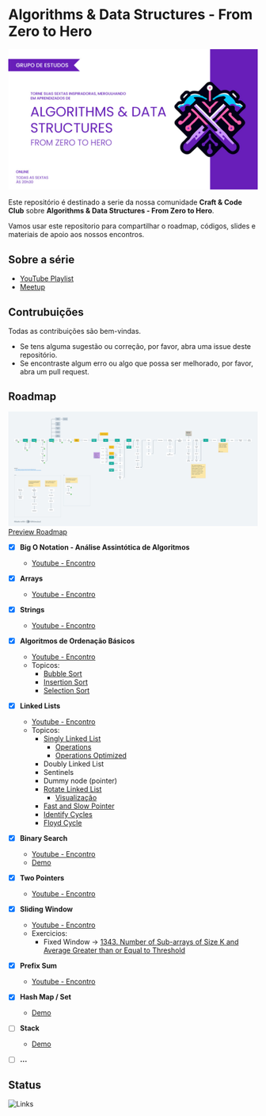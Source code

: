 # Algorithms &amp; Data Structures - From Zero to Hero

![Algorithms & Data Structures - From Zero to Hero](./media/algorithms_data_structures.jpg)

Este repositório é destinado a serie da nossa comunidade **Craft & Code Club** sobre **Algorithms &amp; Data Structures - From Zero to Hero**.

Vamos usar este repositorio para compartilhar o roadmap, códigos, slides e materiais de apoio aos nossos encontros.

## Sobre a série

- [YouTube Playlist](https://www.youtube.com/watch?v=MtLv9Rwb55Q&list=PLl10TyPY67Jgbh4QdRlRKr-7PjB9i5hWg)
- [Meetup](https://www.meetup.com/craft-code-club/events/)

## Contrubuições

Todas as contribuições são bem-vindas.

- Se tens alguma sugestão ou correção, por favor, abra uma issue deste repositório.
- Se encontraste algum erro ou algo que possa ser melhorado, por favor, abra um pull request.

## Roadmap

![Roadmap](./media/roadmap.png)
[Preview Roadmap](https://whimsical.com/roadmap-BVA8gnSNM2D296qmrjwvY4)

- [x] **Big O Notation - Análise Assintótica de Algoritmos**
  - [Youtube - Encontro](https://www.youtube.com/watch?v=MtLv9Rwb55Q)

- [x] **Arrays**
  - [Youtube - Encontro](https://www.youtube.com/watch?v=c95xvXCU34A)

- [x] **Strings**
  - [Youtube - Encontro](https://www.youtube.com/watch?v=B9CCEwjoXBk)

- [x] **Algoritmos de Ordenação Básicos**
  - [Youtube - Encontro](https://www.youtube.com/watch?v=GxhxsbbzaTI)
  - Topicos:
    - [Bubble Sort](https://github.com/NelsonBN/algorithms-data-structures-bubble-sort)
    - [Insertion Sort](https://github.com/NelsonBN/algorithms-data-structures-insertion-sort)
    - [Selection Sort](https://github.com/NelsonBN/algorithms-data-structures-insertion-sort)

- [x] **Linked Lists**
  - [Youtube - Encontro](https://www.youtube.com/watch?v=j0E5hJZ__EA)
  - Topicos:
    - [Singly Linked List](https://github.com/NelsonBN/algorithms-data-structures-linked-list/blob/main/src/singly_linked_list.py)
      - [Operations](https://github.com/NelsonBN/algorithms-data-structures-linked-list/blob/main/src/singly_linked_list_operations.py)
      - [Operations Optimized](https://github.com/NelsonBN/algorithms-data-structures-linked-list/blob/main/src/singly_linked_list_operations_optimized.py)
    - Doubly Linked List
    - Sentinels
    - Dummy node (pointer)
    - [Rotate Linked List](https://github.com/NelsonBN/algorithms-data-structures-linked-list/blob/main/src/rotate_linked_list.py)
      - [Visualização](https://github.com/NelsonBN/algorithms-data-structures-linked-list/raw/main/media/reversing_linked_list.webp)
    - [Fast and Slow Pointer](https://github.com/NelsonBN/algorithms-data-structures-linked-list/blob/main/src/fast_and_slow_pointer.py)
    - [Identify Cycles](https://github.com/NelsonBN/algorithms-data-structures-linked-list/blob/main/src/identifying_cycles.py)
    - [Floyd Cycle](https://github.com/NelsonBN/algorithms-data-structures-linked-list/blob/main/src/floyd_cycle.py)

- [x] **Binary Search**
  - [Youtube - Encontro](https://www.youtube.com/watch?v=62ZGcXDpbys)
  - [Demo](https://github.com/NelsonBN/algorithms-data-structures-binary-search)

- [x] **Two Pointers**
  - [Youtube - Encontro](https://www.youtube.com/watch?v=a1QMdXgcQwY)

- [x] **Sliding Window**
  - [Youtube - Encontro](https://www.youtube.com/watch?v=OvIJw1AMNzI)
  - Exercicios:
    - Fixed Window -> [1343. Number of Sub-arrays of Size K and Average Greater than or Equal to Threshold](https://leetcode.com/problems/number-of-sub-arrays-of-size-k-and-average-greater-than-or-equal-to-threshold/description/)

- [x] **Prefix Sum**
  - [Youtube - Encontro](https://www.youtube.com/watch?v=yMnLofkS7DM)

- [x] **Hash Map / Set**
  - [Demo](https://github.com/NelsonBN/algorithms-data-structures-hashtable)
- [ ] **Stack**
  - [Demo]([https://github.com/NelsonBN/algorithms-data-structures-binary-search](https://github.com/matheusses/dsa/tree/main/src/stack))
- [ ] **...**

## Status

![Links](https://github.com/craft-code-club/algorithms-data-structures-from-zero-to-hero/actions/workflows/markdown-link-check.yml/badge.svg)
